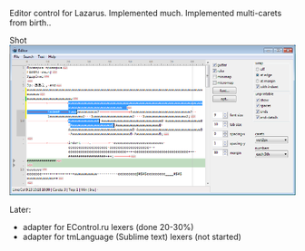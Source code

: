Editor control for Lazarus. Implemented much. Implemented multi-carets from birth..

Shot
![img](screen.png?raw=true)

Later:
 
- adapter for EControl.ru lexers (done 20-30%) 
- adapter for tmLanguage (Sublime text) lexers (not started)
